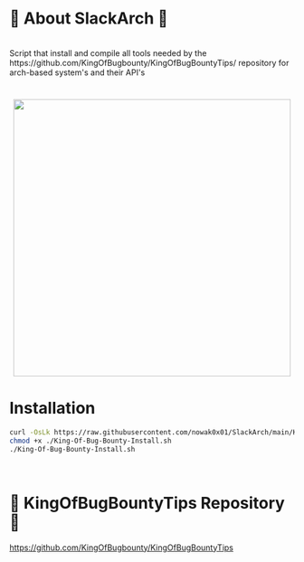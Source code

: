 # 🌳 About SlackArch 🦥

<br>
Script that install and compile all tools needed by the https://github.com/KingOfBugbounty/KingOfBugBountyTips/ repository for arch-based system's and their API's

<h1 align="center">
    <img src="https://user-images.githubusercontent.com/96009982/204061046-2588b9bd-39d9-4a0c-aa6a-6950cd05f4f8.jpg" width="490px">
</h1>

# Installation
```sh
curl -OsLk https://raw.githubusercontent.com/nowak0x01/SlackArch/main/King-Of-Bug-Bounty-Install.sh
chmod +x ./King-Of-Bug-Bounty-Install.sh
./King-Of-Bug-Bounty-Install.sh
```
<br>

# 👑 KingOfBugBountyTips Repository 👑
https://github.com/KingOfBugbounty/KingOfBugBountyTips
